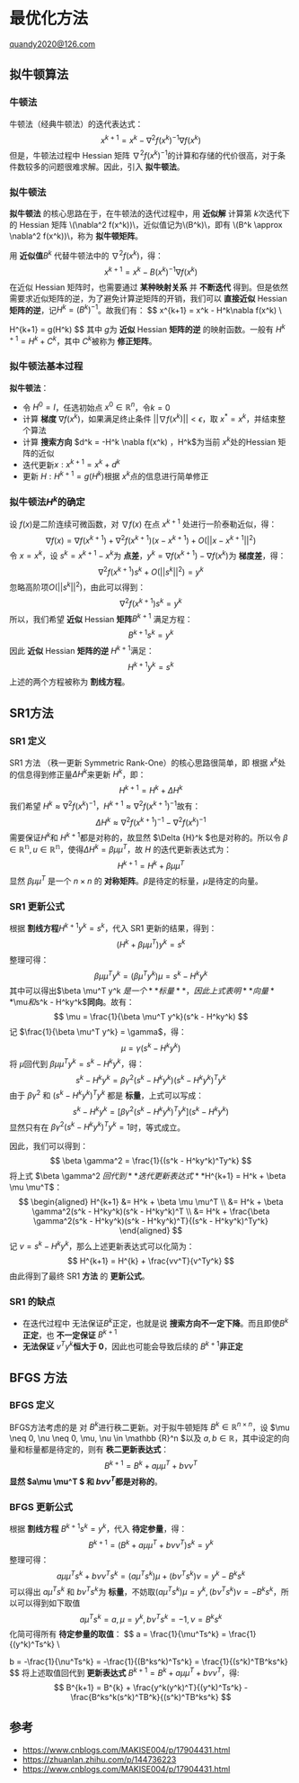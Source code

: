 # 最优化方法

quandy2020@126.com

## 拟牛顿算法

### 牛顿法

牛顿法（经典牛顿法）的迭代表达式：
$$
x^{k+1} = x^k  - \nabla^2 f(x^k)^{-1} \nabla f(x^k)
$$
但是，牛顿法过程中 Hessian 矩阵 $\nabla^2 f(x^k)^{-1}$的计算和存储的代价很高，对于条件数较多的问题很难求解。因此，引入 **拟牛顿法**。

###  拟牛顿法

**拟牛顿法** 的核心思路在于，在牛顿法的迭代过程中，用 **近似解** 计算第 $k$次迭代下的 Hessian 矩阵 \\(\nabla^2 f(x^k))\\，近似值记为\\(B^k)\\，即有 \\(B^k \approx \nabla^2 f(x^k))\\，称为 **拟牛顿矩阵**。

用 **近似值**$B^k$ 代替牛顿法中的 $\nabla^2 f(x^k)$，得：
$$
x^{k+1} = x^k - B(x^k)^{-1} \nabla f(x^k)
$$
在近似 Hessian 矩阵时，也需要通过 **某种映射关系** 并 **不断迭代** 得到。但是依然需要求近似矩阵的逆，为了避免计算逆矩阵的开销，我们可以 **直接近似** Hessian **矩阵的逆**，记$H^k = (B^k)^{-1}$。故我们有：
$$
x^{k+1} = x^k - H^k\nabla f(x^k)  \\

H^{k+1} = g(H^k)
$$
其中 $g$为 **近似** Hessian **矩阵的逆** 的映射函数。一般有 $H^{k+1} = H^k +C^k$，其中 $C^k$被称为 **修正矩阵**。

### 拟牛顿法基本过程

**拟牛顿法**：

* 令 $H^0 = I$，任选初始点 $x^0 \in \mathbb {R}^n$，令$k = 0$
* 计算 **梯度** $\nabla f(x^k)$，如果满足终止条件 $|| \nabla f(x^k)|| \lt \epsilon$，取 $x^{*} = x^k$，并结束整个算法
* 计算 **搜索方向** $d^k = -H^k \nabla f(x^k) $，$H^k$为当前 $x^k$处的Hessian 矩阵的近似
* 迭代更新$x: x^{k+1} = x^{k} + d^k$
* 更新 $H: H^{k+1} = g(H^k)$根据 $x^k$点的信息进行简单修正

### 拟牛顿法$H^k$的确定

设 $f(x)$是二阶连续可微函数，对 $\nabla f(x)$ 在点 $x^{k+1}$ 处进行一阶泰勒近似，得：
$$
\nabla f(x) = \nabla f(x^{k+1}) + \nabla ^2f(x^{k+1})(x - x^{k+1}) + O(|| x - x^{k+1}||^2)
$$
令 $x = x^k$，设 $s^k = x^{k+1} - x^{k}$为 **点差**，$y^k = \nabla f(x^{k+1}) - \nabla f(x^{k})$为 **梯度差**，得：
$$
\nabla ^2f(x^{k+1})s^k + O(|| s^k ||^2) = y^k
$$
忽略高阶项$O(|| s^k ||^2)$，由此可以得到：
$$
\nabla ^2f(x^{k+1})s^k = y^k
$$
所以，我们希望 **近似** Hessian **矩阵**$B^{k+1}$ 满足方程：
$$
B^{k+1}s^k = y^k
$$
因此 **近似** Hessian **矩阵的逆** $H^{k+1}$满足：
$$
H^{k+1}y^k = s^k
$$
上述的两个方程被称为 **割线方程**。

## SR1方法

### SR1 定义

SR1 方法 （秩一更新 Symmetric Rank-One）的核心思路很简单，即 根据 $x^k$处的信息得到修正量$\Delta{H}^k$来更新 ${H}^k$，即：
$$
H^{k+1} = H^k + \Delta{H}^k
$$
我们希望 $H^k \approx  \nabla^2f(x^k)^{-1}$，$H^{k+1} \approx  \nabla^2f(x^{k+1})^{-1}$故有：
$$
\Delta {H}^k \approx \nabla^2f(x^{k+1})^{-1} - \nabla^2f(x^k)^{-1}
$$
需要保证$H^k$和 $H^{k+1}$都是对称的，故显然 $\Delta {H}^k $也是对称的。所以令 $\beta \in \mathbb{R^n}, \,u \in \mathbb{R^n}$，使得$\Delta {H}^k = \beta \mu \mu^T$，故 $H$ 的迭代更新表达式为：
$$
H^{k+1} = H^k + \beta \mu \mu^T
$$
显然 $\beta \mu \mu^T$ 是一个 $n \times n$ 的 **对称矩阵**。$\beta$是待定的标量，$\mu$是待定的向量。

### SR1 更新公式

根据 **割线方程**$H^{k+1}y^k = s^k$，代入 SR1 更新的结果，得到：
$$
(H^k + \beta \mu \mu ^T)y^k = s^k
$$
整理可得：
$$
\beta \mu \mu^T y^k = (\beta\mu^T y^k)\mu = s^k - H^ky^k
$$
其中可以得出$\beta \mu^T y^k $是一个 **标量**，因此上式表明 **向量 **$\mu$和$s^k - H^ky^k$**同向**。故有：
$$
\mu = \frac{1}{\beta \mu^T y^k}(s^k - H^ky^k)
$$
记 $\frac{1}{\beta \mu^T y^k} = \gamma$，得：
$$
\mu = \gamma(s^k - H^ky^k)
$$
将 $\mu$回代到 $\beta \mu \mu^T y^k = s^k - H^ky^k$，得：
$$
s^k -  H^ky^k= \beta \gamma^2(s^k - H^ky^k)(s^k - H^ky^k)^Ty^k
$$
由于 $\beta \gamma^2$ 和 $(s^k - H^ky^k)^Ty^k$ 都是 **标量**，上式可以写成：
$$
s^k -  H^ky^k = [\beta \gamma^2(s^k - H^ky^k)^Ty^k](s^k - H^ky^k)
$$
显然只有在 $\beta \gamma^2(s^k - H^ky^k)^Ty^k = 1$时，等式成立。

因此，我们可以得到：
$$
\beta \gamma^2 = \frac{1}{(s^k - H^ky^k)^Ty^k}
$$
将上式 $\beta \gamma^2 $回代到 **迭代更新表达式**$H^{k+1} = H^k + \beta \mu \mu^T$：
$$
\begin{aligned}
H^{k+1} &= H^k + \beta \mu \mu^T    \\
		&= H^k + \beta \gamma^2(s^k - H^ky^k)(s^k - H^ky^k)^T    \\
		&= H^k + \frac{\beta \gamma^2(s^k - H^ky^k)(s^k - H^ky^k)^T}{(s^k - H^ky^k)^Ty^k}
\end{aligned}
$$
记 $v = s^k - H^ky^k$，那么上述更新表达式可以化简为：
$$
H^{k+1} = H^{k} + \frac{vv^T}{v^Ty^k}
$$
由此得到了最终 SR1 **方法** 的 **更新公式**。

### SR1 的缺点

* 在迭代过程中 无法保证$B^k$正定，也就是说 **搜索方向不一定下降**。而且即使$B^k$**正定**，也 **不一定保证** $B^{k+1}$
* **无法保证** $v^{T}y^k$**恒大于 0**，因此也可能会导致后续的 $B^{k+1}$**非正定**

## BFGS 方法

### BFGS 定义

BFGS方法考虑的是 对 $B^k$进行秩二更新。对于拟牛顿矩阵 $B^k \in \mathbb {R}^{n \times n}$，设 $\mu \neq 0, \nu \neq 0, \mu, \nu \in \mathbb {R}^n $以及 $a ,b \in \mathbb {R}$，其中设定的向量和标量都是待定的，则有 **秩二更新表达式**：
$$
B^{k+1} = B^{k} + a\mu \mu^T + b\nu \nu^T
$$
**显然 $a\mu \mu^T $ 和 $b\nu \nu^T$都是对称的**。

### BFGS 更新公式

根据 **割线方程** $B^{k+1}s^k = y^k$，代入 **待定参量**，得：
$$
B^{k+1} = (B^{k} + a\mu \mu^T + b\nu \nu^T)s^k = y^k
$$
整理可得：
$$
a\mu \mu^Ts^k + b\nu \nu^Ts^k = (a\mu^Ts^k)\mu + (b \nu^Ts^k)\nu  = y^k - B^ks^k
$$
可以得出 $a\mu^Ts^k$ 和 $b \nu^Ts^k$为 **标量**，不妨取$(a\mu^Ts^k)\mu = y^k,(b \nu^Ts^k)\nu = -B^ks^k$，所以可以得到如下取值
$$
a\mu^Ts^k = a, \mu = y^k, b \nu^Ts^k = -1, \nu = B^ks^k
$$
化简可得所有 **待定参量的取值**：
$$
a = \frac{1}{\mu^Ts^k} = \frac{1}{(y^k)^Ts^k}   \\

b = -\frac{1}{\nu^Ts^k} = -\frac{1}{(B^ks^k)^Ts^k} = \frac{1}{(s^k)^TB^ks^k}
$$
将上述取值回代到 **更新表达式** $B^{k+1} = B^{k} + a\mu \mu^T + b\nu \nu^T$，得:
$$
B^{k+1} = B^{k} +  \frac{y^k(y^k)^T}{(y^k)^Ts^k} - \frac{B^ks^k(s^k)^TB^k}{(s^k)^TB^ks^k}
$$

## 参考

* https://www.cnblogs.com/MAKISE004/p/17904431.html
* https://zhuanlan.zhihu.com/p/144736223
* https://www.cnblogs.com/MAKISE004/p/17904431.html
